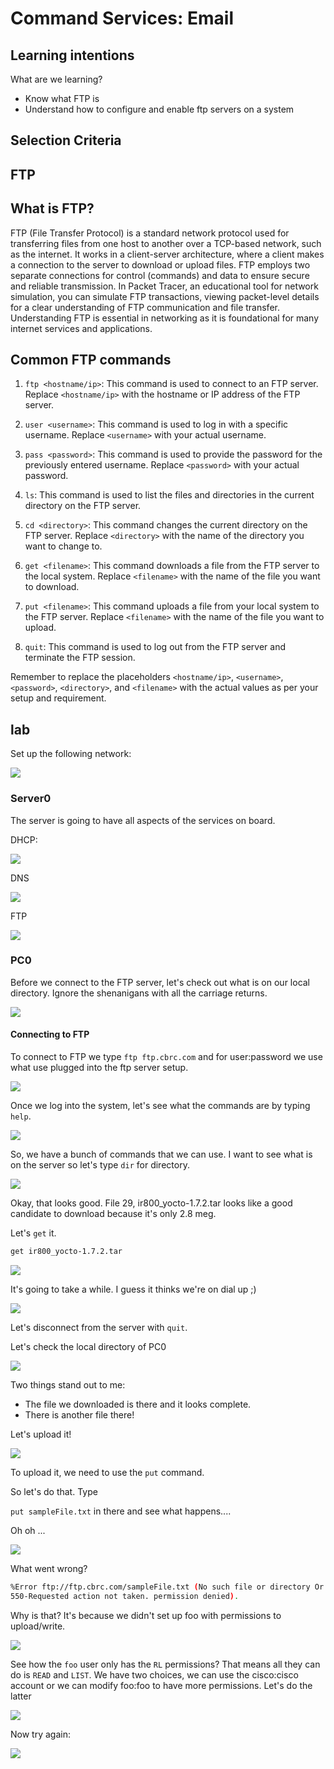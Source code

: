
# Command Services: Email

## Learning intentions

What are we learning? 

* Know what FTP is
* Understand how to configure and enable ftp servers on a system

## Selection Criteria


## FTP

## What is FTP?

FTP (File Transfer Protocol) is a standard network protocol used for transferring files from one host to another over a TCP-based network, such as the internet. It works in a client-server architecture, where a client makes a connection to the server to download or upload files. FTP employs two separate connections for control (commands) and data to ensure secure and reliable transmission. In Packet Tracer, an educational tool for network simulation, you can simulate FTP transactions, viewing packet-level details for a clear understanding of FTP communication and file transfer. Understanding FTP is essential in networking as it is foundational for many internet services and applications.

## Common FTP commands


1. `ftp <hostname/ip>`: This command is used to connect to an FTP server. Replace `<hostname/ip>` with the hostname or IP address of the FTP server.

2. `user <username>`: This command is used to log in with a specific username. Replace `<username>` with your actual username.

3. `pass <password>`: This command is used to provide the password for the previously entered username. Replace `<password>` with your actual password.

4. `ls`: This command is used to list the files and directories in the current directory on the FTP server.

5. `cd <directory>`: This command changes the current directory on the FTP server. Replace `<directory>` with the name of the directory you want to change to.

6. `get <filename>`: This command downloads a file from the FTP server to the local system. Replace `<filename>` with the name of the file you want to download.

7. `put <filename>`: This command uploads a file from your local system to the FTP server. Replace `<filename>` with the name of the file you want to upload.

8. `quit`: This command is used to log out from the FTP server and terminate the FTP session.

Remember to replace the placeholders `<hostname/ip>`, `<username>`, `<password>`, `<directory>`, and `<filename>` with the actual values as per your setup and requirement.


## lab

Set up the following network: 

![](imgs/2023-07-24-13-48-21.png)

### Server0

The server is going to have all aspects of the services on board. 

DHCP: 

![](imgs/2023-07-24-13-51-15.png)

DNS

![](imgs/2023-07-24-13-52-55.png)


FTP

![](imgs/2023-07-24-13-53-34.png)


### PC0

Before we connect to the FTP server, let's check out what is on our local directory. Ignore the shenanigans with all the carriage returns. 

![](imgs/2023-07-25-08-44-35.png)

#### Connecting to FTP

To connect to FTP we type `ftp ftp.cbrc.com` and for user:password we use what use plugged into the ftp server setup. 

![](imgs/2023-07-25-08-46-57.png)

Once we log into the system, let's see what the commands are by typing `help`. 

![](imgs/2023-07-25-08-47-24.png)

So, we have a bunch of commands that we can use. I want to see what is on the server so let's type `dir` for directory.

![](imgs/2023-07-25-08-47-55.png)

Okay, that looks good. File 29, ir800_yocto-1.7.2.tar looks like a good candidate to download because it's only 2.8 meg. 

Let's `get` it. 

```bash
get ir800_yocto-1.7.2.tar
```

![](imgs/2023-07-25-08-48-43.png)

It's going to take a while. I guess it thinks we're on dial up ;)

![](imgs/2023-07-25-08-49-12.png)


Let's disconnect from the server with `quit`. 

Let's check the local directory of PC0

![](imgs/2023-07-25-08-49-51.png)

Two things stand out to me: 

* The file we downloaded is there and it looks complete. 
* There is another file there! 

Let's upload it!

![](imgs/2023-07-25-08-50-49.png)

To upload it, we need to use the `put` command. 

So let's do that. Type 

`put sampleFile.txt` in there and see what happens....


Oh oh ... 

![](imgs/2023-07-25-08-51-56.png)

What went wrong? 

```bash
%Error ftp://ftp.cbrc.com/sampleFile.txt (No such file or directory Or Permission denied)
550-Requested action not taken. permission denied).
```

Why is that? It's because we didn't set up foo with permissions to upload/write. 

![](imgs/2023-07-25-08-53-00.png)

See how the `foo` user only has the `RL` permissions? That means all they can do is `READ` and `LIST`. We have two choices, we can use the cisco:cisco account or we can modify foo:foo to have more permissions. Let's do the latter

![](imgs/2023-07-25-08-54-40.png)

Now try again: 

![](imgs/2023-07-25-08-55-12.png)
